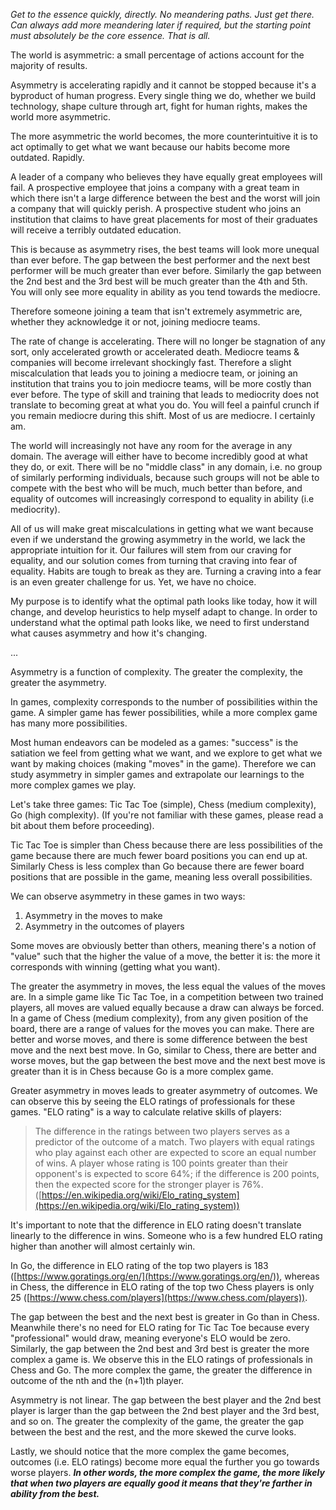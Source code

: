 *Get to the essence quickly, directly. No meandering paths. Just get there. Can always add more meandering later if required, but the starting point must absolutely be the core essence. That is all.*

The world is asymmetric: a small percentage of actions account for the majority of results.

Asymmetry is accelerating rapidly and it cannot be stopped because it's a byproduct of human progress. Every single thing we do, whether we build technology, shape culture through art, fight for human rights, makes the world more asymmetric.

The more asymmetric the world becomes, the more counterintuitive it is to act optimally to get what we want because our habits become more outdated. Rapidly.

A leader of a company who believes they have equally great employees will fail. A prospective employee that joins a company with a great team in which there isn't a large difference between the best and the worst will join a company that will quickly perish. A prospective student who joins an institution that claims to have great placements for most of their graduates will receive a terribly outdated education.

This is because as asymmetry rises, the best teams will look more unequal than ever before. The gap between the best performer and the next best performer will be much greater than ever before. Similarly the gap between the 2nd best and the 3rd best will be much greater than the 4th and 5th. You will only see more equality in ability as you tend towards the mediocre.

Therefore someone joining a team that isn't extremely asymmetric are, whether they acknowledge it or not, joining mediocre teams.

The rate of change is accelerating. There will no longer be stagnation of any sort, only accelerated growth or accelerated death. Mediocre teams & companies will become irrelevant shockingly fast. Therefore a slight miscalculation that leads you to joining a mediocre team, or joining an institution that trains you to join mediocre teams, will be more costly than ever before. The type of skill and training that leads to mediocrity does not translate to becoming great at what you do. You will feel a painful crunch if you remain mediocre during this shift. Most of us are mediocre. I certainly am.

The world will increasingly not have any room for the average in any domain. The average will either have to become incredibly good at what they do, or exit. There will be no "middle class" in any domain, i.e. no group of similarly performing individuals, because such groups will not be able to compete with the best who will be much, much better than before, and equality of outcomes will increasingly correspond to equality in ability (i.e mediocrity).

All of us will make great miscalculations in getting what we want because even if we understand the growing asymmetry in the world, we lack the appropriate intuition for it. Our failures will stem from our craving for equality, and our solution comes from turning that craving into fear of equality. Habits are tough to break as they are. Turning a craving into a fear is an even greater challenge for us. Yet, we have no choice.

My purpose is to identify what the optimal path looks like today, how it will change, and develop heuristics to help myself adapt to change. In order to understand what the optimal path looks like, we need to first understand what causes asymmetry and how it's changing.

...

Asymmetry is a function of complexity. The greater the complexity, the greater the asymmetry.

In games, complexity corresponds to the number of possibilities within the game. A simpler game has fewer possibilities, while a more complex game has many more possibilities.

Most human endeavors can be modeled as a games: "success" is the satiation we feel from getting what we want, and we explore to get what we want by making choices (making "moves" in the game). Therefore we can study asymmetry in simpler games and extrapolate our learnings to the more complex games we play.

Let's take three games: Tic Tac Toe (simple), Chess (medium complexity), Go (high complexity). (If you're not familiar with these games, please read a bit about them before proceeding).

Tic Tac Toe is simpler than Chess because there are less possibilities of the game because there are much fewer board positions you can end up at. Similarly Chess is less complex than Go because there are fewer board positions that are possible in the game, meaning less overall possibilities.

We can observe asymmetry in these games in two ways: 
1. Asymmetry in the moves to make
2. Asymmetry in the outcomes of players

Some moves are obviously better than others, meaning there's a notion of "value" such that the higher the value of a move, the better it is: the more it corresponds with winning (getting what you want).

The greater the asymmetry in moves, the less equal the values of the moves are. In a simple game like Tic Tac Toe, in a competition between two trained players, all moves are valued equally because a draw can always be forced. In a game of Chess (medium complexity), from any given position of the board, there are a range of values for the moves you can make. There are better and worse moves, and there is some difference between the best move and the next best move. In Go, similar to Chess, there are better and worse moves, but the gap between the best move and the next best move is greater than it is in Chess because Go is a more complex game.

Greater asymmetry in moves leads to greater asymmetry of outcomes. We can observe this by seeing the ELO ratings of professionals for these games. "ELO rating" is a way to calculate relative skills of players:

> The difference in the ratings between two players serves as a predictor of the outcome of a match. Two players with equal ratings who play against each other are expected to score an equal number of wins. A player whose rating is 100 points greater than their opponent's is expected to score 64%; if the difference is 200 points, then the expected score for the stronger player is 76%. ([https://en.wikipedia.org/wiki/Elo_rating_system](https://en.wikipedia.org/wiki/Elo_rating_system))

It's important to note that the difference in ELO rating doesn't translate linearly to the difference in wins. Someone who is a few hundred ELO rating higher than another will almost certainly win.

In Go, the difference in ELO rating of the top two players is 183 ([https://www.goratings.org/en/](https://www.goratings.org/en/)), whereas in Chess, the difference in ELO rating of the top two Chess players is only 25 ([https://www.chess.com/players](https://www.chess.com/players)).

The gap between the best and the next best is greater in Go than in Chess. Meanwhile there's no need for ELO rating for Tic Tac Toe because every "professional" would draw, meaning everyone's ELO would be zero. Similarly, the gap between the 2nd best and 3rd best is greater the more complex a game is. We observe this in the ELO ratings of professionals in Chess and Go. The more complex the game, the greater the difference in outcome of the nth and the (n+1)th player. 

Asymmetry is not linear. The gap between the best player and the 2nd best player is larger than the gap between the 2nd best player and the 3rd best, and so on. The greater the complexity of the game, the greater the gap between the best and the rest, and the more skewed the curve looks.

Lastly, we should notice that the more complex the game becomes, outcomes (i.e. ELO ratings) become more equal the further you go towards worse players. ***In other words, the more complex the game, the more likely that when two players are equally good it means that they're farther in ability from the best.***










